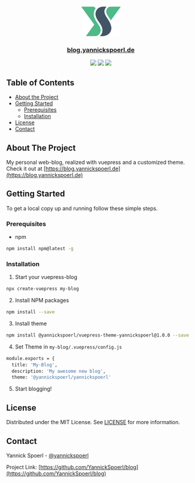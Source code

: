 <br />
<p align="center">
  <a href="https://github.com/YannickSpoerl/blog">
    <img src="https://github.com/YannickSpoerl/blog/blob/master/blog/.vuepress/public/logo.png" alt="Logo" width="105" height="80">
  </a>

  <h3 align="center"><a href="https://blog.yannickspoerl.de">blog.yannickspoerl.de</a></h3>
  <p align="center">
  <img src="https://img.shields.io/github/license/YannickSpoerl/blog"/>
  <img src="https://img.shields.io/github/package-json/v/YannickSpoerl/blog"/>
  <img src="https://img.shields.io/github/workflow/status/YannickSpoerl/blog/Build%20and%20Deploy"/>
  </p>
</p>



<!-- TABLE OF CONTENTS -->
## Table of Contents

* [About the Project](#about-the-project)
* [Getting Started](#getting-started)
  * [Prerequisites](#prerequisites)
  * [Installation](#installation)
* [License](#license)
* [Contact](#contact)



<!-- ABOUT THE PROJECT -->
## About The Project

My personal web-blog, realized with vuepress and a customized theme.
Check it out at [https://blog.yannickspoerl.de](https://blog.yannickspoerl.de)


<!-- GETTING STARTED -->
## Getting Started

To get a local copy up and running follow these simple steps.

### Prerequisites

* npm
```sh
npm install npm@latest -g
```

### Installation

1. Start your vuepress-blog
```sh
npx create-vuepress my-blog
```
2. Install NPM packages
```sh
npm install --save
```
3. Install theme
```sh
npm install @yannickspoerl/vuepress-theme-yannickspoerl@1.0.0 --save
```
4. Set Theme in ``my-blog/.vuepress/config.js``
```sh
module.exports = {
  title: 'My-Blog',
  description: 'My awesome new blog',
  theme: '@yannickspoerl/yannickspoerl'
```
5. Start blogging!


<!-- LICENSE -->
## License

Distributed under the MIT License. See [LICENSE](https://github.com/YannickSpoerl/blog/blob/master/LICENSE.md) for more information.



<!-- CONTACT -->
## Contact

Yannick Spoerl - [@yannickspoerl](https://twitter.com/yannickspoerl)

Project Link: [https://github.com/YannickSpoerl/blog](https://github.com/YannickSpoerl/blog)
